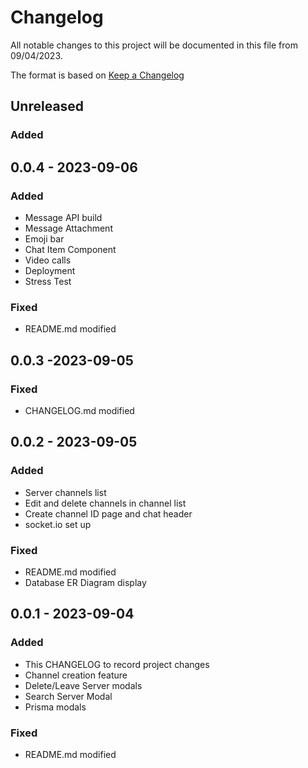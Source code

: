 # Changelog

All notable changes to this project will be documented in this file from 09/04/2023.

The format is based on [Keep a Changelog](https://keepachangelog.com/en/1.1.0/)

<!-- ## [Unreleased] -->

## Unreleased

### Added

## 0.0.4 - 2023-09-06

### Added

- Message API build
- Message Attachment
- Emoji bar
- Chat Item Component
- Video calls
- Deployment
- Stress Test

### Fixed

- README.md modified

## 0.0.3 -2023-09-05

### Fixed
- CHANGELOG.md modified

## 0.0.2 - 2023-09-05

### Added

- Server channels list 
- Edit and delete channels in channel list
- Create channel ID page and chat header
- socket.io set up

### Fixed

- README.md modified
- Database ER Diagram display

<!-- ## [0.0.1] - 2023-09-04 -->
## 0.0.1 - 2023-09-04

### Added

- This CHANGELOG to record project changes
- Channel creation feature
- Delete/Leave Server modals
- Search Server Modal
- Prisma modals

### Fixed

- README.md modified

<!-- [unreleased]: https://github.com/olivierlacan/keep-a-changelog/compare/v1.1.1...HEAD
[0.0.1]: https://github.com/olivierlacan/keep-a-changelog/releases/tag/v0.0.1 -->
